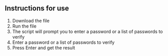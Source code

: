## Instructions for use

1. Download the file
2. Run the file
3. The script will prompt you to enter a password or a list of passwords to verify
4. Enter a password or a list of passwords to verify
5. Press Enter and get the result
